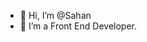 - 👋 Hi, I’m @Sahan
- 🌱 I’m a Front End Developer.

<!---
san-tzu/san-tzu is a ✨ special ✨ repository because its `README.md` (this file) appears on your GitHub profile.
You can click the Preview link to take a look at your changes.
--->
